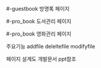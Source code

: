 #-guestbook
방명록 페이지

#-pro_book
도서관리 페이지

#-pro_book
영화관리 페이지

주요기능
addfile
deleltefile
modifyfile

페이지 설계도 개발문서 ppt참조
